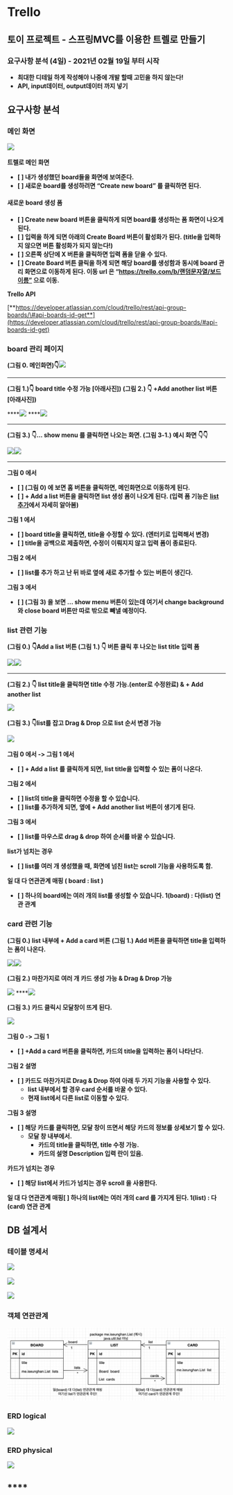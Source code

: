 # Trello

## 토이 프로젝트 - 스프링MVC를 이용한 트렐로 만들기

### **요구사항 분석 \(4일\) - 2021년 02월 19일 부터 시작**

* **최대한 디테일 하게 작성해야 나중에 개발 할때 고민을 하지 않는다!**
* **API, input데이터, output데이터 까지 넣기**

## **요구사항 분석**

### **메인 화면**

![](https://lh3.googleusercontent.com/3PNr1YesRzrC_0B4cyzMhxjAO8s3mWTqTdbxSDMIwFpFBNAuqUwgEX74fM-G30UtC0EoWhfXvs2Nl4Y3mAYr7qYLMo-RSwmqWv8qex5ti3pTL-cwbOVA2B-54Ad5i84sAF3-nRTQ)

**트렐로 메인 화면**

* **\[   \] 내가 생성했던 board들을 화면에 보여준다.**
* **\[   \] 새로운 board를 생성하려면 “Create new board” 를 클릭하면 된다.**

#### **새로운 board 생성 폼**

* **\[   \] Create new board 버튼을 클릭하게 되면 board를 생성하는 폼 화면이 나오게 된다.**
* **\[   \] 입력을 하게 되면 아래의  Create Board  버튼이 활성화가 된다. \(title을 입력하지 않으면 버튼 활성화가 되지 않는다!\)**
* **\[   \] 오른쪽 상단에 X 버튼을 클릭하면 입력 폼을 닫을 수 있다.**
* **\[   \]  Create Board  버튼 클릭을 하게 되면 해당 board를 생성함과 동시에 board 관리 화면으로 이동하게 된다. 이동 url 은 “https://trello.com/b/랜덤문자열/보드이름” 으로 이동.**

**Trello API**

[**https://developer.atlassian.com/cloud/trello/rest/api-group-boards/\#api-boards-id-get**](https://developer.atlassian.com/cloud/trello/rest/api-group-boards/#api-boards-id-get)

#### 

### **board 관리 페이지**

**\(그림 0. 메인화면\)👇**![](https://lh5.googleusercontent.com/ijlhYTyTOy3fH_VJf5p9HVHe2mUVrjqX6n-Mj0zaUeHy3RifmJnvaNz-WTaWtvGa9iNr1pE7lUOqHbT-rXv5QQT7fVEXp5L4VojuQG_6eoP1qUkDsMleT0hUlO8Dfx2YnTXN6uDD)  
****

**\(그림 1.\)👇 board title 수정 가능 \[아래사진\]\)         \(그림 2.\) 👇 +Add another list 버튼 \[아래사진\]\)**

  ****![](https://lh3.googleusercontent.com/WXPmCYhfGNjEIUnWJsPwR2rKB1YXjGBBX0pFSju4gWRBW9Hhl-fVbH6XQxIlTzSW8It3Xg7lKz-R4WKU2qs3nOVMlY7z5Hko1lMHMqTsPaRb71MBFJIfIIG-JxmssxKjfwjgIFWw) ****![](https://lh4.googleusercontent.com/Fa2rNDcw6imDrl3H_R1gqAjL0Kzwp0MVq-oYxuAHC07m-JSVhnTE_OcAeOhx8QQxZ4WW6HG-61GB8VouxhlyxI7EX_5mwsqspLf_O4dHUwu3KusfsX1jwSPYgjJzKVm4IYv6SN3s)  
****

**\(그림 3.\) 👇… show menu 를 클릭하면 나오는 화면.  \(그림 3-1.\) 예시 화면 👇👇**

![](https://lh6.googleusercontent.com/s9LWErSkeGB-um096CWXpX7n92ubjudpz4O_PbnUeyv9cG1l_Op83DO__oxOmyfSwdfiJf0-a8AuCOeKJFvJl96lIx5D_bKtrdnb1rWm9YrXbfP-Y6zFTb0VeA0ujr6nzFKndGx3)![](https://lh3.googleusercontent.com/9sAL5PDyrt7a5xX9A90cgT7aDEikmbva9PnhK0lDbz5abHXgf2bkkZ50Lw0aiEhw5jUz5DrUHbEnIzLm7gVJWnGlFmee3nLYnAkE2A_Ocrksq-M95iTMzQU8Agl4feWP3yZ0r3cm)  
****

**그림 0 에서**

* **\[   \] \(그림 0\) 에 보면 홈 버튼을 클릭하면, 메인화면으로 이동하게 된다.**
* **\[   \] + Add a list  버튼을 클릭하면 list 생성 폼이 나오게 된다. \(입력 폼 기능은** [**list 추가**](https://docs.google.com/document/d/1X8BunX5KyOdbFjNxJ2dvVpP15Eq5AeUk2WFr4yNqJg0/edit#heading=h.avkt6recuvq2)**에서 자세히 알아봄\)**

**그림 1 에서**

* **\[   \] board title을 클릭하면, title을 수정할 수 있다. \(엔터키로 입력해서 변경\)**
* **\[   \] title을 공백으로 제출하면, 수정이 이뤄지지 않고 입력 폼이 종료된다.** 

**그림 2 에서**

* **\[   \] list를 추가 하고 난 뒤 바로 옆에 새로 추가할 수 있는 버튼이 생긴다.** 

**그림 3 에서**

* **\[   \] \(그림 3\) 을 보면 … show menu 버튼이 있는데 여기서 change background 와 close board 버튼만 따로 밖으로 빼낼 예정이다.**

### **list 관련 기능**

**\(그림 0.\) 👇Add a list 버튼 \(그림 1.\) 👇 버튼 클릭 후 나오는 list title 입력 폼**

![](https://lh5.googleusercontent.com/ijlhYTyTOy3fH_VJf5p9HVHe2mUVrjqX6n-Mj0zaUeHy3RifmJnvaNz-WTaWtvGa9iNr1pE7lUOqHbT-rXv5QQT7fVEXp5L4VojuQG_6eoP1qUkDsMleT0hUlO8Dfx2YnTXN6uDD)![](https://lh6.googleusercontent.com/u_VRZWm4kvxgu8mJcp-6YZvsG7ZPY6cRnffN-tBecWYBy6M6uWl43WWyJ1tV27A6lp916TPkfB5q4lShwLdL6_68A6WQ_CUHjLGY12shDXc-JEEziBItGmgm19ASJpHR4LfNW77P)  
****

**\(그림 2.\) 👇 list title을 클릭하면 title 수정 가능.\(enter로 수정완료\)  &   + Add another list**

![](https://lh4.googleusercontent.com/66A6N4xes0PYGADIi-oRwbmwKlUkSX0OkfC1c_RWz55lqJU5WUJVgfJxJ-R-VNsuUs78-AV8kP9zz3rK1mR7Whcxq6uvskJeyNyLXVOIVoITi109PTYuLcq4O6oQ8HLQl6sWqZRA)

**\(그림 3.\) 👇list를 잡고 Drag & Drop 으로 list 순서 변경 가능**

![](https://lh6.googleusercontent.com/dBCCG1fIIZAnyEPa2Ko-l4t13nCVKR99A5Paxwa9imyxUhDLQCnMIB2e_qvtXMqzwJedq0rKNu59WCYwm_9NdawA-PMMYhoIJ5EdLDykZFClZ_0EOX76zjXrK0xiRecmuc8jZlR7)

**그림 0 에서 -&gt; 그림 1 에서**

* **\[   \] + Add a list  를 클릭하게 되면, list title을 입력할 수 있는 폼이 나온다.**

**그림 2 에서**

* **\[   \] list의 title을 클릭하면 수정을 할 수 있습니다.**
* **\[   \] list를 추가하게 되면, 옆에 + Add another list  버튼이 생기게 된다.**

**그림 3 에서**

* **\[   \] list를 마우스로 drag & drop 하여 순서를 바꿀 수 있습니다.**

**list가 넘치는 경우**

* **\[   \] list를 여러 개 생성했을 때, 화면에 넘친 list는 scroll 기능을 사용하도록 함.**

 **일 대 다 연관관계 매핑 \( board : list \)**

* **\[   \] 하나의 board에는 여러 개의 list를 생성할 수 있습니다. 1\(board\) : 다\(list\) 연관 관계**

### **card 관련 기능**

**\(그림 0.\) list 내부에 + Add a card 버튼         \(그림 1.\) Add 버튼을 클릭하면 title을 입력하는 폼이 나온다.**

![](https://lh3.googleusercontent.com/tmnZhbxRswZ_dhkrdPmP9eC2-aZK8NG_NJygeVC5mcs63TC5vx4Nmyl6mx79bHOr8Dikl_T8tc9DIRtHW0v-q8vtq4A2cVOEu9smAS1fwjdCKtI1msW6BhPgcHghTqU-wRX278_s)![](https://lh3.googleusercontent.com/nILwgdNzRHvZL-iNKbsjGB1vnevEQwEnbIh9PAudn999KXu4eNF3tWKjpf9Rhgir_D6-U8JAJPra6CWhiwmGfsS-jRPFNQqTfG2gjowOsWdbsQ_-bv4DlJpMzBBwKDxTPlR9U0Er)

**\(그림 2.\) 마찬가지로 여러 개 카드 생성 가능 & Drag & Drop 가능**

![](https://lh3.googleusercontent.com/rQkI-L3pgGi6gk057ix8ZmIOtst8_-6_I5s33PKtZMWaTp0Oyp04jXYptC26EZLN_-uCCpHRUBJr31TZxy1LObtj4WG8-2LuzZxk-6XNScqU6QzYu7dqdjGqBmqLzGenmB7zipXA)       ****![](https://lh6.googleusercontent.com/rV_CPBNyy0-i6dydLyO0-d5p_B0QNj_QoltAtltm1onETpOUaqEzs2n12ZvqFHKeTDfCjtjmLCxe0wkiirayMQVXZwKu7oU83SeHgKDicniRUXqunXfx2ijr3eNEExiEpdG8lrGo)

**\(그림 3.\) 카드 클릭시 모달창이 뜨게 된다.**

![](https://lh5.googleusercontent.com/CaI76ZhIdI9nRF91txecElQsWx1V-7kWlqerN3IL1XdvDIIgfjXTdNyP8gK-PBs0-lmhRUvTFKzB_4Zd7FEY2L0477l1QO8KDoDfjUZktJ9OZOq-jmw35MHU8416fkQwC3N_Uquj)

**그림 0 -&gt; 그림 1**

* **\[   \]  +Add a card 버튼을 클릭하면, 카드의 title을 입력하는 폼이 나타난다.**

**그림 2 설명**

* **\[   \] 카드도 마찬가지로 Drag & Drop 하여 아래 두 가지 기능을 사용할 수 있다.**
  * **list 내부에서 할 경우 card 순서를 바꿀 수 있다.**
  * **현재 list에서 다른 list로 이동할 수 있다.**

**그림 3 설명**

* **\[   \] 해당 카드를 클릭하면, 모달 창이 뜨면서 해당 카드의 정보를 상세보기 할 수 있다.**
  * **모달 창 내부에서.**
    * **카드의 title을 클릭하면, title 수정 가능.**
    * **카드의 설명 Description 입력 란이 있음.**

**카드가 넘치는 경우**

* **\[   \] 해당 list에서 카드가 넘치는 경우 scroll 을 사용한다.**

**일 대 다 연관관계 매핑\[   \] 하나의 list에는 여러 개의 card 를 가지게 된다. 1\(list\) : 다\(card\) 연관 관계**



## **DB 설계서**

### **테이블 명세서**

![](https://lh4.googleusercontent.com/WNwUm3toMZozDXhXtzoHfFzVFlDjIOnK57vC02WULQ0pdPVh7wrMVdSCJpHyBEP2hskUr07lD7iHOJsYFtK5SHvJdjYLLTmD45Imv1chniMvOV3Djn9G7EeQP9xSXilpYmdjEzF0)

![](https://lh5.googleusercontent.com/n9LwhlSYuH5-arl7TjdhLZfFHYbY2Ai-Ov5u9zT6aONLHwhvdZKUBwlMyOfY94Yz9GXjLg-71Kyy40D_NsDswmLAI0_u4-28aAr7MEYx5vgLThmMou4--QQVIGL_XSCP_c_LQoXb)

![](https://lh6.googleusercontent.com/GIengpvjV-AAoSu9Sn3Od0H9QL7dO2W2ULTGxWVfTzxSllAsdxEVh-FxbrEZlOXDE6G-JIU6V571psGn7p_zKWBhe4Y2x7dP0LaZUaRvzOWcWI_Ntt5wNWyTDv2LP2UGkYpzpzha)

### **객체 연관관계**

![](.gitbook/assets/2021-02-24-11.12.48.png)

### **ERD logical**

![](https://lh5.googleusercontent.com/148uwo939SJuTeo9PKVWSUR9-cSqGx0c6U9jXfMlg8C09Mlk4e1ftPL9VIeXTJtQmmlUx0psHta0M096msIHknWWJXqKEMWcTuR5EsEfErHOgRqkz5tztew4NW4QERbsa_gXKKms)

### **ERD physical**

![](https://lh5.googleusercontent.com/yRnCTIKd4tEhHVa2SKja2drIKrLJGe8xrniEpiURK--j9mcIqMVQP9_b92el32CgYaFtGC12CsP7qKqpywzS2Vet2ACWfrAEWJeJ29NjKm8ehSIkxpFnXO8aPD6ogm1wYxBbv3fK)

## \*\*\*\*

